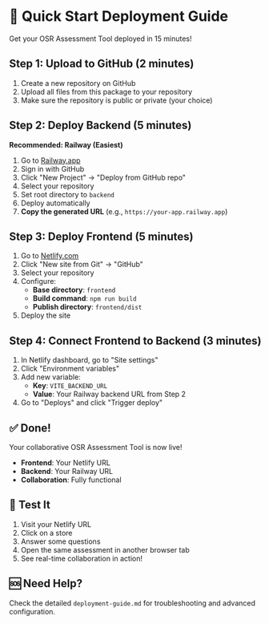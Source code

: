 # 🚀 Quick Start Deployment Guide

Get your OSR Assessment Tool deployed in 15 minutes!

## Step 1: Upload to GitHub (2 minutes)

1. Create a new repository on GitHub
2. Upload all files from this package to your repository
3. Make sure the repository is public or private (your choice)

## Step 2: Deploy Backend (5 minutes)

**Recommended: Railway (Easiest)**

1. Go to [Railway.app](https://railway.app)
2. Sign in with GitHub
3. Click "New Project" → "Deploy from GitHub repo"
4. Select your repository
5. Set root directory to `backend`
6. Deploy automatically
7. **Copy the generated URL** (e.g., `https://your-app.railway.app`)

## Step 3: Deploy Frontend (5 minutes)

1. Go to [Netlify.com](https://netlify.com)
2. Click "New site from Git" → "GitHub"
3. Select your repository
4. Configure:
   - **Base directory**: `frontend`
   - **Build command**: `npm run build`
   - **Publish directory**: `frontend/dist`
5. Deploy the site

## Step 4: Connect Frontend to Backend (3 minutes)

1. In Netlify dashboard, go to "Site settings"
2. Click "Environment variables"
3. Add new variable:
   - **Key**: `VITE_BACKEND_URL`
   - **Value**: Your Railway backend URL from Step 2
4. Go to "Deploys" and click "Trigger deploy"

## ✅ Done!

Your collaborative OSR Assessment Tool is now live!

- **Frontend**: Your Netlify URL
- **Backend**: Your Railway URL
- **Collaboration**: Fully functional

## 🧪 Test It

1. Visit your Netlify URL
2. Click on a store
3. Answer some questions
4. Open the same assessment in another browser tab
5. See real-time collaboration in action!

## 🆘 Need Help?

Check the detailed `deployment-guide.md` for troubleshooting and advanced configuration.

